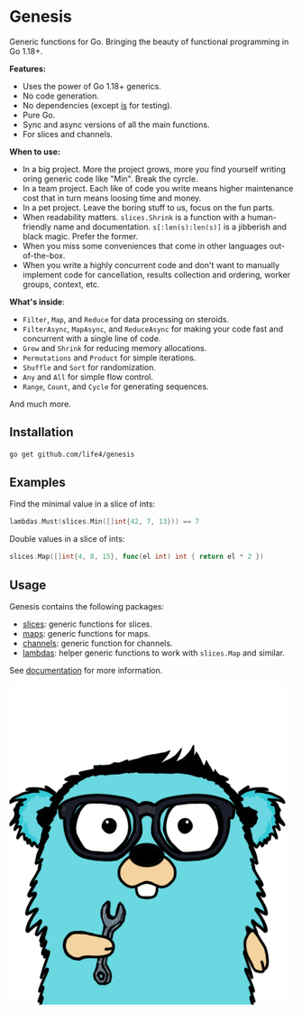 # Genesis

Generic functions for Go. Bringing the beauty of functional programming in Go 1.18+.

**Features:**

+ Uses the power of Go 1.18+ generics.
+ No code generation.
+ No dependencies (except [is](https://github.com/matryer/is) for testing).
+ Pure Go.
+ Sync and async versions of all the main functions.
+ For slices and channels.

**When to use:**

+ In a big project. More the project grows, more you find yourself writing oring generic code like "Min". Break the cyrcle.
+ In a team project. Each like of code you write means higher maintenance cost that in turn means loosing time and money.
+ In a pet project. Leave the boring stuff to us, focus on the fun parts.
+ When readability matters. `slices.Shrink` is a function with a human-friendly name and documentation. `s[:len(s):len(s)]` is a jibberish and black magic. Prefer the former.
+ When you miss some conveniences that come in other languages out-of-the-box.
+ When you write a highly concurrent code and don't want to manually implement code for cancellation, results collection and ordering, worker groups, context, etc.

**What's inside**:

+ `Filter`, `Map`, and `Reduce` for data processing on steroids.
+ `FilterAsync`, `MapAsync`, and `ReduceAsync` for making your code fast and concurrent with a single line of code.
+ `Grow` and `Shrink` for reducing memory allocations.
+ `Permutations` and `Product` for simple iterations.
+ `Shuffle` and `Sort` for randomization.
+ `Any` and `All` for simple flow control.
+ `Range`, `Count`, and `Cycle` for generating sequences.

And much more.

## Installation

```bash
go get github.com/life4/genesis
```

## Examples

Find the minimal value in a slice of ints:

```go
lambdas.Must(slices.Min([]int{42, 7, 13})) == 7
```

Double values in a slice of ints:

```go
slices.Map([]int{4, 8, 15}, func(el int) int { return el * 2 })
```

## Usage

Genesis contains the following packages:

+ [slices](https://pkg.go.dev/github.com/life4/genesis/slices): generic functions for slices.
+ [maps](https://pkg.go.dev/github.com/life4/genesis/maps): generic functions for maps.
+ [channels](https://pkg.go.dev/github.com/life4/genesis/channels): generic function for channels.
+ [lambdas](https://pkg.go.dev/github.com/life4/genesis/lambdas): helper generic functions to work with `slices.Map` and similar.

See [documentation](https://pkg.go.dev/github.com/life4/genesis) for more information.

![mascot image](./gopher.png)
